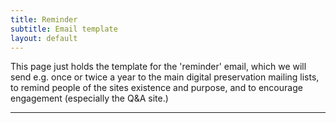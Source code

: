 ```yaml
---
title: Reminder
subtitle: Email template
layout: default
---
```


This page just holds the template for the 'reminder' email, which we will send e.g. once or twice a year to the main digital preservation mailing lists, to remind people of the sites existence and purpose, and to encourage engagement (especially the Q&A site.)

----


